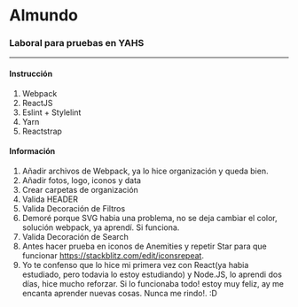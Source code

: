 # Almundo
### Laboral para pruebas en YAHS
------------- 

#### Instrucción
1. Webpack
2. ReactJS
3. Eslint + Stylelint
4. Yarn
5. Reactstrap

#### Información
1. Añadir archivos de Webpack, ya lo hice organización y queda bien.
2. Añadir fotos, logo, iconos y data
3. Crear carpetas de organización
4. Valida HEADER
5. Valida Decoración de Filtros
6. Demoré porque SVG habia una problema, no se deja cambiar el color, solución webpack, ya aprendí. Si funciona.
7. Valida Decoración de Search
8. Antes hacer prueba en iconos de Anemities y repetir Star para que funcionar https://stackblitz.com/edit/iconsrepeat.
8. Yo te confenso que lo hice mi primera vez con React(ya habia estudiado, pero todavia lo estoy estudiando) y Node.JS, lo aprendi dos días, hice mucho reforzar. Si lo funcionaba todo! estoy muy feliz, ay me encanta aprender nuevas cosas. Nunca me rindo!. :D